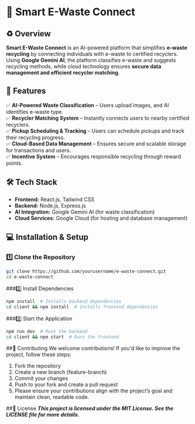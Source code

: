 # 📌 Smart E-Waste Connect  

## ♻️ Overview  
**Smart E-Waste Connect** is an AI-powered platform that simplifies **e-waste recycling** by connecting individuals with e-waste to certified recyclers. Using **Google Gemini AI**, the platform classifies e-waste and suggests recycling methods, while cloud technology ensures **secure data management and efficient recycler matching**.  

## 🚀 Features  
✅ **AI-Powered Waste Classification** – Users upload images, and AI identifies e-waste type.  
✅ **Recycler Matching System** – Instantly connects users to nearby certified recyclers.  
✅ **Pickup Scheduling & Tracking** – Users can schedule pickups and track their recycling progress.  
✅ **Cloud-Based Data Management** – Ensures secure and scalable storage for transactions and users.  
✅ **Incentive System** – Encourages responsible recycling through reward points.  

## 🛠 Tech Stack  
- **Frontend:** React.js, Tailwind CSS  
- **Backend:** Node.js, Express.js  
- **AI Integration:** Google Gemini AI (for waste classification)  
- **Cloud Services:** Google Cloud (for hosting and database management)  

## 💻 Installation & Setup  

### 1️⃣ Clone the Repository  
```bash
git clone https://github.com/yourusername/e-waste-connect.git
cd e-waste-connect
```
###2️⃣ Install Dependencies
```bash
npm install  # Installs backend dependencies
cd client && npm install  # Installs frontend dependencies
```
###3️⃣ Start the Application
```bash
npm run dev  # Runs the backend  
cd client && npm start  # Runs the frontend  
```
##🎯 Contributing
We welcome contributions! If you'd like to improve the project, follow these steps:

1. Fork the repository
2. Create a new branch (feature-branch)
3. Commit your changes
4. Push to your fork and create a pull request
5. Please ensure your contributions align with the project’s goal and maintain clean, readable code.

##📜 License
***This project is licensed under the MIT License. See the LICENSE file for more details.***
